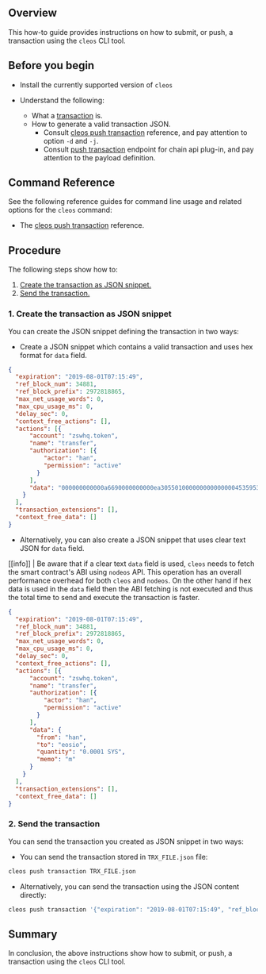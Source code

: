 ## Overview

This how-to guide provides instructions on how to submit, or push, a transaction using the `cleos` CLI tool.

## Before you begin

* Install the currently supported version of `cleos`

* Understand the following:
  * What a [transaction](https://developers.eos.io/welcome/latest/glossary/index/#transaction) is.
  * How to generate a valid transaction JSON.
    * Consult [cleos push transaction](https://developers.eos.io/manuals/eos/v2.1/cleos/command-reference/push/push-transaction) reference, and pay attention to option `-d` and `-j`.
    * Consult [push transaction](https://developers.eos.io/manuals/eos/v2.1/nodeos/plugins/chain_api_plugin/api-reference/index#operation/push_transaction) endpoint for chain api plug-in, and pay attention to the payload definition.

## Command Reference

See the following reference guides for command line usage and related options for the `cleos` command:

* The [cleos push transaction](https://developers.eos.io/manuals/eos/v2.1/cleos/command-reference/push/push-transaction) reference.

## Procedure

The following steps show how to:

1. [Create the transaction as JSON snippet.](#1-create-the-transaction-as-json-snippet)
2. [Send the transaction.](#2-send-the-transaction)

### 1. Create the transaction as JSON snippet

You can create the JSON snippet defining the transaction in two ways:

* Create a JSON snippet which contains a valid transaction and uses hex format for `data` field.

```JSON
{
  "expiration": "2019-08-01T07:15:49",
  "ref_block_num": 34881,
  "ref_block_prefix": 2972818865,
  "max_net_usage_words": 0,
  "max_cpu_usage_ms": 0,
  "delay_sec": 0,
  "context_free_actions": [],
  "actions": [{
      "account": "zswhq.token",
      "name": "transfer",
      "authorization": [{
          "actor": "han",
          "permission": "active"
        }
      ],
      "data": "000000000000a6690000000000ea305501000000000000000453595300000000016d"
    }
  ],
  "transaction_extensions": [],
  "context_free_data": []
}
```

* Alternatively, you can also create a JSON snippet that uses clear text JSON for `data` field.

[[info]]
| Be aware that if a clear text `data` field is used, `cleos` needs to fetch the smart contract's ABI using `nodeos` API. This operation has an overall performance overhead for both `cleos` and `nodeos`. On the other hand if hex data is used in the `data` field then the ABI fetching is not executed and thus the total time to send and execute the transaction is faster.

```json
{
  "expiration": "2019-08-01T07:15:49",
  "ref_block_num": 34881,
  "ref_block_prefix": 2972818865,
  "max_net_usage_words": 0,
  "max_cpu_usage_ms": 0,
  "delay_sec": 0,
  "context_free_actions": [],
  "actions": [{
      "account": "zswhq.token",
      "name": "transfer",
      "authorization": [{
          "actor": "han",
          "permission": "active"
        }
      ],
      "data": {
        "from": "han",
        "to": "eosio",
        "quantity": "0.0001 SYS",
        "memo": "m"
      }
    }
  ],
  "transaction_extensions": [],
  "context_free_data": []
}
```

### 2. Send the transaction

You can send the transaction you created as JSON snippet in two ways:

* You can send the transaction stored in `TRX_FILE.json` file:

```sh
cleos push transaction TRX_FILE.json
```

* Alternatively, you can send the transaction using the JSON content directly:

```sh
cleos push transaction '{"expiration": "2019-08-01T07:15:49", "ref_block_num": 34881,"ref_block_prefix": 2972818865,"max_net_usage_words": 0,"max_cpu_usage_ms": 0,"delay_sec": 0,"context_free_actions": [],"actions": [{"account": "eosio.token","name": "transfer","authorization": [{"actor": "han","permission": "active"}],"data": {"from": "han","to": "eosio","quantity": "0.0001 SYS","memo": "m"}}],"transaction_extensions": [],"context_free_data": []}'
```

## Summary

In conclusion, the above instructions show how to submit, or push, a transaction using the `cleos` CLI tool.
